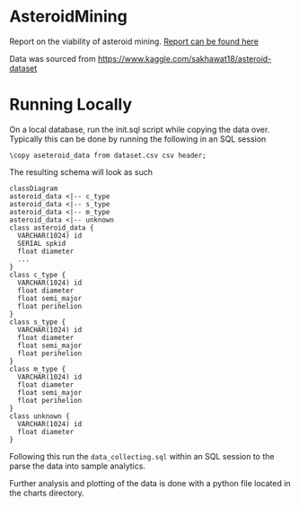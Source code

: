 # AsteroidMining
Report on the viability of asteroid mining. [Report can be found here](https://github.com/jmcbee-dev/AsteroidMining/blob/main/AsteroidMiningReport.pdf)

Data was sourced from https://www.kaggle.com/sakhawat18/asteroid-dataset

# Running Locally
On a local database, run the init.sql script while copying the data over. Typically this can be done by running the following in an SQL session

`\copy aseteroid_data from dataset.csv csv header;`

The resulting schema will look as such

```mermaid
classDiagram
asteroid_data <|-- c_type
asteroid_data <|-- s_type
asteroid_data <|-- m_type
asteroid_data <|-- unknown 
class asteroid_data {
  VARCHAR(1024) id
  SERIAL spkid
  float diameter
  ...
}
class c_type {
  VARCHAR(1024) id
  float diameter
  float semi_major
  float perihelion
}
class s_type {
  VARCHAR(1024) id
  float diameter
  float semi_major
  float perihelion
}
class m_type {
  VARCHAR(1024) id
  float diameter
  float semi_major
  float perihelion
}
class unknown {
  VARCHAR(1024) id
  float diameter
}
```
Following this run the `data_collecting.sql` within an SQL session to the parse the data into sample analytics.

Further analysis and plotting of the data is done with a python file located in the charts directory.

